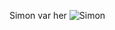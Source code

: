 Simon var her
![Simon](https://cdn.sanity.io/images/zx40gv7m/production/be08711cfed9228bce84cee72f20509589bed9ba-1208x1202.png?w=1024&h=1019&auto=format)
